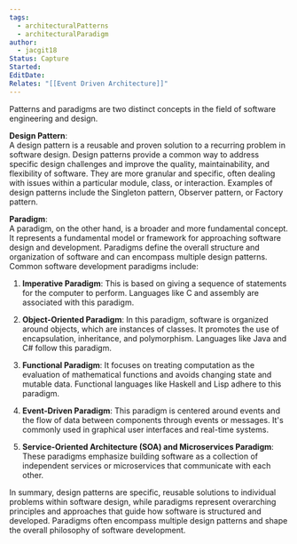 ```yaml
---
tags:
  - architecturalPatterns
  - architecturalParadigm
author:
  - jacgit18
Status: Capture
Started: 
EditDate: 
Relates: "[[Event Driven Architecture]]"
---
```

Patterns and paradigms are two distinct concepts in the field of software engineering and design.  
  
**Design Pattern**:  
A design pattern is a reusable and proven solution to a recurring problem in software design. Design patterns provide a common way to address specific design challenges and improve the quality, maintainability, and flexibility of software. They are more granular and specific, often dealing with issues within a particular module, class, or interaction. Examples of design patterns include the Singleton pattern, Observer pattern, or Factory pattern.  
  
**Paradigm**:  
A paradigm, on the other hand, is a broader and more fundamental concept. It represents a fundamental model or framework for approaching software design and development. Paradigms define the overall structure and organization of software and can encompass multiple design patterns. Common software development paradigms include:  
  
1. **Imperative Paradigm**: This is based on giving a sequence of statements for the computer to perform. Languages like C and assembly are associated with this paradigm.  
  
2. **Object-Oriented Paradigm**: In this paradigm, software is organized around objects, which are instances of classes. It promotes the use of encapsulation, inheritance, and polymorphism. Languages like Java and C# follow this paradigm.  
  
3. **Functional Paradigm**: It focuses on treating computation as the evaluation of mathematical functions and avoids changing state and mutable data. Functional languages like Haskell and Lisp adhere to this paradigm.  
  
4. **Event-Driven Paradigm**: This paradigm is centered around events and the flow of data between components through events or messages. It's commonly used in graphical user interfaces and real-time systems.  
  
5. **Service-Oriented Architecture (SOA) and Microservices Paradigm**: These paradigms emphasize building software as a collection of independent services or microservices that communicate with each other.  
  
In summary, design patterns are specific, reusable solutions to individual problems within software design, while paradigms represent overarching principles and approaches that guide how software is structured and developed. Paradigms often encompass multiple design patterns and shape the overall philosophy of software development.